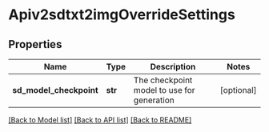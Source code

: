 # Apiv2sdtxt2imgOverrideSettings

## Properties
Name | Type | Description | Notes
------------ | ------------- | ------------- | -------------
**sd_model_checkpoint** | **str** | The checkpoint model to use for generation | [optional] 

[[Back to Model list]](../README.md#documentation-for-models) [[Back to API list]](../README.md#documentation-for-api-endpoints) [[Back to README]](../README.md)

